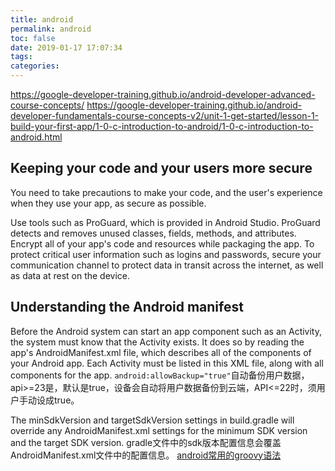 ```yaml
---
title: android
permalink: android
toc: false
date: 2019-01-17 17:07:34
tags:
categories:
---
```

https://google-developer-training.github.io/android-developer-advanced-course-concepts/
https://google-developer-training.github.io/android-developer-fundamentals-course-concepts-v2/unit-1-get-started/lesson-1-build-your-first-app/1-0-c-introduction-to-android/1-0-c-introduction-to-android.html


## Keeping your code and your users more secure
You need to take precautions to make your code, and the user's experience when they use your app, as secure as possible.

Use tools such as ProGuard, which is provided in Android Studio. ProGuard detects and removes unused classes, fields, methods, and attributes.
Encrypt all of your app's code and resources while packaging the app.
To protect critical user information such as logins and passwords, secure your communication channel to protect data in transit across the internet, as well as data at rest on the device.

## Understanding the Android manifest
Before the Android system can start an app component such as an Activity, the system must know that the Activity exists. It does so by reading the app's AndroidManifest.xml file, which describes all of the components of your Android app. Each Activity must be listed in this XML file, along with all components for the app.
`android:allowBackup="true"`自动备份用户数据，api>=23是，默认是true，设备会自动将用户数据备份到云端，API<=22时，须用户手动设成true。

The minSdkVersion and targetSdkVersion settings in build.gradle will override any AndroidManifest.xml settings for the minimum SDK version and the target SDK version. gradle文件中的sdk版本配置信息会覆盖AndroidManifest.xml文件中的配置信息。
[android常用的groovy语法](http://google.github.io/android-gradle-dsl/current/index.html)